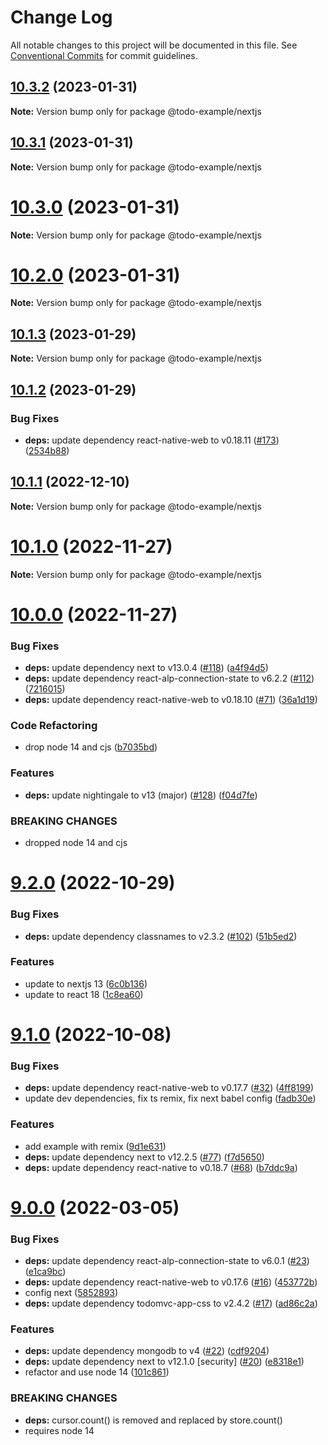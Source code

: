 # Change Log

All notable changes to this project will be documented in this file.
See [Conventional Commits](https://conventionalcommits.org) for commit guidelines.

## [10.3.2](https://github.com/liwijs/liwi/compare/v10.3.1...v10.3.2) (2023-01-31)

**Note:** Version bump only for package @todo-example/nextjs





## [10.3.1](https://github.com/liwijs/liwi/compare/v10.3.0...v10.3.1) (2023-01-31)

**Note:** Version bump only for package @todo-example/nextjs





# [10.3.0](https://github.com/liwijs/liwi/compare/v10.2.0...v10.3.0) (2023-01-31)

**Note:** Version bump only for package @todo-example/nextjs





# [10.2.0](https://github.com/liwijs/liwi/compare/v10.1.3...v10.2.0) (2023-01-31)

**Note:** Version bump only for package @todo-example/nextjs





## [10.1.3](https://github.com/liwijs/liwi/compare/v10.1.2...v10.1.3) (2023-01-29)

**Note:** Version bump only for package @todo-example/nextjs





## [10.1.2](https://github.com/liwijs/liwi/compare/v10.1.1...v10.1.2) (2023-01-29)


### Bug Fixes

* **deps:** update dependency react-native-web to v0.18.11 ([#173](https://github.com/liwijs/liwi/issues/173)) ([2534b88](https://github.com/liwijs/liwi/commit/2534b881ba270784c794c456ac959f23c72b6110))





## [10.1.1](https://github.com/liwijs/liwi/compare/v10.1.0...v10.1.1) (2022-12-10)

**Note:** Version bump only for package @todo-example/nextjs





# [10.1.0](https://github.com/liwijs/liwi/compare/v10.0.0...v10.1.0) (2022-11-27)

**Note:** Version bump only for package @todo-example/nextjs





# [10.0.0](https://github.com/liwijs/liwi/compare/v9.2.0...v10.0.0) (2022-11-27)


### Bug Fixes

* **deps:** update dependency next to v13.0.4 ([#118](https://github.com/liwijs/liwi/issues/118)) ([a4f94d5](https://github.com/liwijs/liwi/commit/a4f94d56a7a2a4eb7d69bed332a7d6122654c7a0))
* **deps:** update dependency react-alp-connection-state to v6.2.2 ([#112](https://github.com/liwijs/liwi/issues/112)) ([7216015](https://github.com/liwijs/liwi/commit/7216015341febb823ec2eea2edfc57ee4d595996))
* **deps:** update dependency react-native-web to v0.18.10 ([#71](https://github.com/liwijs/liwi/issues/71)) ([36a1d19](https://github.com/liwijs/liwi/commit/36a1d19bf7ec154fcfc24d64c272ed83f64c8645))


### Code Refactoring

* drop node 14 and cjs ([b7035bd](https://github.com/liwijs/liwi/commit/b7035bd2289982ef56d3e560f4f3f308e90a555e))


### Features

* **deps:** update nightingale to v13 (major) ([#128](https://github.com/liwijs/liwi/issues/128)) ([f04d7fe](https://github.com/liwijs/liwi/commit/f04d7fe2deba3f20733ff945a35c61098139d8a9))


### BREAKING CHANGES

* dropped node 14 and cjs





# [9.2.0](https://github.com/liwijs/liwi/compare/v9.1.0...v9.2.0) (2022-10-29)


### Bug Fixes

* **deps:** update dependency classnames to v2.3.2 ([#102](https://github.com/liwijs/liwi/issues/102)) ([51b5ed2](https://github.com/liwijs/liwi/commit/51b5ed27d027789eeaf4db3e1957096f8d66fda4))


### Features

* update to nextjs 13 ([6c0b136](https://github.com/liwijs/liwi/commit/6c0b136090645f6c66a94305cd86c6f3bcfe3849))
* update to react 18 ([1c8ea60](https://github.com/liwijs/liwi/commit/1c8ea60004d01fee8ca784f1e10213ff69835015))





# [9.1.0](https://github.com/liwijs/liwi/compare/v9.0.0...v9.1.0) (2022-10-08)


### Bug Fixes

* **deps:** update dependency react-native-web to v0.17.7 ([#32](https://github.com/liwijs/liwi/issues/32)) ([4ff8199](https://github.com/liwijs/liwi/commit/4ff81994b5c3462e376382a9aea8e1d86463a382))
* update dev dependencies, fix ts remix, fix next babel config ([fadb30e](https://github.com/liwijs/liwi/commit/fadb30e9620fbbcb99cfbc6a7db78d9ef2dad5e2))


### Features

* add example with remix ([9d1e631](https://github.com/liwijs/liwi/commit/9d1e631f4bc178258f3d888eb0c673e41f1e98ef))
* **deps:** update dependency next to v12.2.5 ([#77](https://github.com/liwijs/liwi/issues/77)) ([f7d5650](https://github.com/liwijs/liwi/commit/f7d5650317bbbb010638e42777d0924f34914c36))
* **deps:** update dependency react-native to v0.18.7 ([#68](https://github.com/liwijs/liwi/issues/68)) ([b7ddc9a](https://github.com/liwijs/liwi/commit/b7ddc9a60a5a09cc2ba77950842c0bfd4348cdb8))





# [9.0.0](https://github.com/liwijs/liwi/compare/v8.3.1...v9.0.0) (2022-03-05)


### Bug Fixes

* **deps:** update dependency react-alp-connection-state to v6.0.1 ([#23](https://github.com/liwijs/liwi/issues/23)) ([e1ca9bc](https://github.com/liwijs/liwi/commit/e1ca9bc62db60cd29d584b17f61e6718f53cd43d))
* **deps:** update dependency react-native-web to v0.17.6 ([#16](https://github.com/liwijs/liwi/issues/16)) ([453772b](https://github.com/liwijs/liwi/commit/453772bd4ab26c1e7f110b68eb200fc52f8ff458))
* config next ([5852893](https://github.com/liwijs/liwi/commit/5852893bfa1d5d63605daf23abcc5a2c8cb92cb1))
* **deps:** update dependency todomvc-app-css to v2.4.2 ([#17](https://github.com/liwijs/liwi/issues/17)) ([ad86c2a](https://github.com/liwijs/liwi/commit/ad86c2a43f64031ffd1a443286090eb3b86d722b))


### Features

* **deps:** update dependency mongodb to v4 ([#22](https://github.com/liwijs/liwi/issues/22)) ([cdf9204](https://github.com/liwijs/liwi/commit/cdf920461156e5dd6dceaf5bf26b24c206385634))
* **deps:** update dependency next to v12.1.0 [security] ([#20](https://github.com/liwijs/liwi/issues/20)) ([e8318e1](https://github.com/liwijs/liwi/commit/e8318e10589d03de641e29d924edeff116e9d21f))
* refactor and use node 14 ([101c861](https://github.com/liwijs/liwi/commit/101c861063420fc5a83ff5a45322b9529962dcc2))


### BREAKING CHANGES

* **deps:** cursor.count() is removed and replaced by store.count() 
* requires node 14
